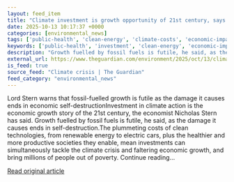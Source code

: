 ```yaml
---
layout: feed_item
title: "Climate investment is growth opportunity of 21st century, says economist"
date: 2025-10-13 10:17:37 +0000
categories: [environmental_news]
tags: ['public-health', 'clean-energy', 'climate-costs', 'economic-impacts', 'urgent', 'fossil-fuels', 'emissions', 'climate-health', 'renewable-energy']
keywords: ['public-health', 'investment', 'clean-energy', 'economic-impacts', 'climate-costs', 'climate', 'growth', 'urgent']
description: "Growth fuelled by fossil fuels is futile, he said, as the damage it causes ends in self-destruction"
external_url: https://www.theguardian.com/environment/2025/oct/13/climate-investment-is-biggest-growth-opportunity-of-21st-century-says-economist-nicholas-stern
is_feed: true
source_feed: "Climate crisis | The Guardian"
feed_category: "environmental_news"
---
```


Lord Stern warns that fossil-fuelled growth is futile as the damage it causes ends in economic self-destructionInvestment in climate action is the economic growth story of the 21st century, the economist Nicholas Stern has said. Growth fuelled by fossil fuels is futile, he said, as the damage it causes ends in self-destruction.The plummeting costs of clean technologies, from renewable energy to electric cars, plus the healthier and more productive societies they enable, mean investments can simultaneously tackle the climate crisis and faltering economic growth, and bring millions of people out of poverty. Continue reading...

[Read original article](https://www.theguardian.com/environment/2025/oct/13/climate-investment-is-biggest-growth-opportunity-of-21st-century-says-economist-nicholas-stern)

